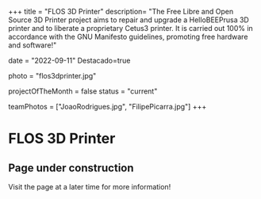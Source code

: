 +++
title = "FLOS 3D Printer"
description= "The Free Libre and Open Source 3D Printer project aims to repair and upgrade a HelloBEEPrusa 3D printer and to liberate a proprietary Cetus3 printer. It is carried out 100% in accordance with the GNU Manifesto guidelines, promoting free hardware and software!" 

date = "2022-09-11" 
Destacado=true

photo = "flos3dprinter.jpg" 

projectOfTheMonth = false
status = "current"

teamPhotos = ["JoaoRodrigues.jpg", "FilipePicarra.jpg"] 
+++

# FLOS 3D Printer

## Page under construction

Visit the page at a later time for more information!

